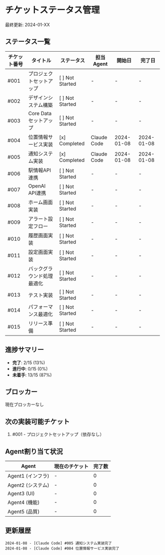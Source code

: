 # チケットステータス管理

最終更新: 2024-01-XX

## ステータス一覧

| チケット番号 | タイトル | ステータス | 担当Agent | 開始日 | 完了日 |
|------------|---------|----------|----------|--------|--------|
| #001 | プロジェクトセットアップ | [ ] Not Started | - | - | - |
| #002 | デザインシステム構築 | [ ] Not Started | - | - | - |
| #003 | Core Dataセットアップ | [ ] Not Started | - | - | - |
| #004 | 位置情報サービス実装 | [x] Completed | Claude Code | 2024-01-08 | 2024-01-08 |
| #005 | 通知システム実装 | [x] Completed | Claude Code | 2024-01-08 | 2024-01-08 |
| #006 | 駅情報API連携 | [ ] Not Started | - | - | - |
| #007 | OpenAI API連携 | [ ] Not Started | - | - | - |
| #008 | ホーム画面実装 | [ ] Not Started | - | - | - |
| #009 | アラート設定フロー | [ ] Not Started | - | - | - |
| #010 | 履歴画面実装 | [ ] Not Started | - | - | - |
| #011 | 設定画面実装 | [ ] Not Started | - | - | - |
| #012 | バックグラウンド処理最適化 | [ ] Not Started | - | - | - |
| #013 | テスト実装 | [ ] Not Started | - | - | - |
| #014 | パフォーマンス最適化 | [ ] Not Started | - | - | - |
| #015 | リリース準備 | [ ] Not Started | - | - | - |

## 進捗サマリー

- **完了**: 2/15 (13%)
- **進行中**: 0/15 (0%)
- **未着手**: 13/15 (87%)

## ブロッカー

現在ブロッカーなし

## 次の実装可能チケット

1. #001 - プロジェクトセットアップ（依存なし）

## Agent割り当て状況

| Agent | 現在のチケット | 完了数 |
|-------|--------------|--------|
| Agent1 (インフラ) | - | 0 |
| Agent2 (システム) | - | 0 |
| Agent3 (UI) | - | 0 |
| Agent4 (機能) | - | 0 |
| Agent5 (品質) | - | 0 |

## 更新履歴

```
2024-01-08 - [Claude Code] #005 通知システム実装完了
2024-01-08 - [Claude Code] #004 位置情報サービス実装完了
```
